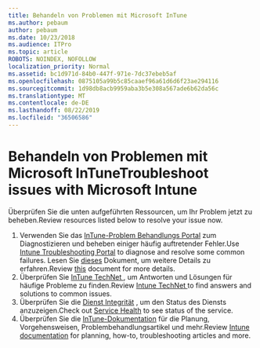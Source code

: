```yaml
---
title: Behandeln von Problemen mit Microsoft InTune
ms.author: pebaum
author: pebaum
ms.date: 10/23/2018
ms.audience: ITPro
ms.topic: article
ROBOTS: NOINDEX, NOFOLLOW
localization_priority: Normal
ms.assetid: bc1d971d-84b0-447f-971e-7dc37ebeb5af
ms.openlocfilehash: 0875105a99b5c85caaef96a61d6d6f23ae294116
ms.sourcegitcommit: 1d98db8acb9959aba3b5e308a567ade6b62da56c
ms.translationtype: MT
ms.contentlocale: de-DE
ms.lasthandoff: 08/22/2019
ms.locfileid: "36506586"
---
```

# <a name="troubleshoot-issues-with-microsoft-intune"></a><span data-ttu-id="9d4a2-102">Behandeln von Problemen mit Microsoft InTune</span><span class="sxs-lookup"><span data-stu-id="9d4a2-102">Troubleshoot issues with Microsoft Intune</span></span>

<span data-ttu-id="9d4a2-103">Überprüfen Sie die unten aufgeführten Ressourcen, um Ihr Problem jetzt zu beheben.</span><span class="sxs-lookup"><span data-stu-id="9d4a2-103">Review resources listed below to resolve your issue now.</span></span>
  
1. <span data-ttu-id="9d4a2-104">Verwenden Sie das [InTune-Problem Behandlungs Portal](https://devicemanagement.microsoft.com/#blade/Microsoft_Intune_DeviceSettings/TroubleshootBlade) zum Diagnostizieren und beheben einiger häufig auftretender Fehler.</span><span class="sxs-lookup"><span data-stu-id="9d4a2-104">Use [Intune Troubleshooting Portal](https://devicemanagement.microsoft.com/#blade/Microsoft_Intune_DeviceSettings/TroubleshootBlade) to diagnose and resolve some common failures.</span></span> <span data-ttu-id="9d4a2-105">Lesen Sie [dieses](https://docs.microsoft.com/intune/help-desk-operators) Dokument, um weitere Details zu erfahren.</span><span class="sxs-lookup"><span data-stu-id="9d4a2-105">Review [this](https://docs.microsoft.com/intune/help-desk-operators) document for more details.</span></span>  
2. <span data-ttu-id="9d4a2-106">Überprüfen Sie [InTune TechNet ](https://social.technet.microsoft.com/forums/home?forum=microsoftintuneprod), um Antworten und Lösungen für häufige Probleme zu finden.</span><span class="sxs-lookup"><span data-stu-id="9d4a2-106">Review [Intune TechNet ](https://social.technet.microsoft.com/forums/home?forum=microsoftintuneprod)to find answers and solutions to common issues.</span></span>  
3. <span data-ttu-id="9d4a2-107">Überprüfen Sie die [Dienst Integrität](https://portal.office.com/AdminPortal/Home#/servicehealth) , um den Status des Diensts anzuzeigen.</span><span class="sxs-lookup"><span data-stu-id="9d4a2-107">Check out [Service Health](https://portal.office.com/AdminPortal/Home#/servicehealth) to see status of the service.</span></span>   
4. <span data-ttu-id="9d4a2-108">Überprüfen Sie die [InTune-Dokumentation](https://docs.microsoft.com/intune/) für die Planung, Vorgehensweisen, Problembehandlungsartikel und mehr.</span><span class="sxs-lookup"><span data-stu-id="9d4a2-108">Review [Intune documentation](https://docs.microsoft.com/intune/) for planning, how-to, troubleshooting articles and more.</span></span> 